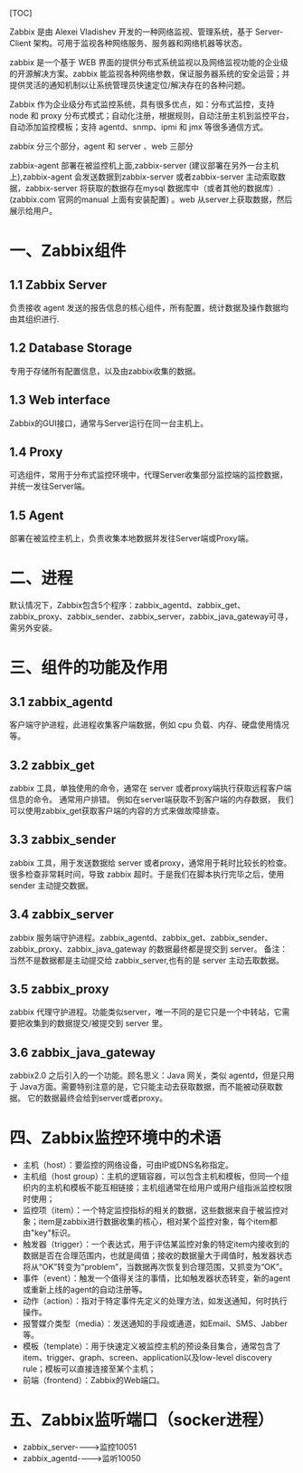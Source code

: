 [TOC]

Zabbix 是由 Alexei Vladishev 开发的一种网络监视、管理系统，基于 Server-Client 架构。可用于监视各种网络服务、服务器和网络机器等状态。

zabbix 是一个基于 WEB 界面的提供分布式系统监视以及网络监视功能的企业级的开源解决方案。zabbix 能监视各种网络参数，保证服务器系统的安全运营；并提供灵活的通知机制以让系统管理员快速定位/解决存在的各种问题。

Zabbix 作为企业级分布式监控系统，具有很多优点，如：分布式监控，支持 node 和 proxy 分布式模式；自动化注册，根据规则，自动注册主机到监控平台，自动添加监控模板；支持 agentd、snmp、ipmi 和 jmx 等很多通信方式。

zabbix 分三个部分，agent 和 server 、web 三部分

zabbix-agent 部署在被监控机上面,zabbix-server (建议部署在另外一台主机上),zabbix-agent 会发送数据到zabbix-server 或者zabbix-server 主动索取数据，zabbix-server 将获取的数据存在mysql 数据库中（或者其他的数据库）. (zabbix.com 官网的manual 上面有安装配置) 。web 从server上获取数据，然后展示给用户。


# 一、Zabbix组件
## 1.1 Zabbix Server
负责接收 agent 发送的报告信息的核心组件，所有配置，统计数据及操作数据均由其组织进行.

## 1.2 Database Storage
专用于存储所有配置信息，以及由zabbix收集的数据。

## 1.3 Web interface
Zabbix的GUI接口，通常与Server运行在同一台主机上。

## 1.4 Proxy
可选组件，常用于分布式监控环境中，代理Server收集部分监控端的监控数据，并统一发往Server端。

## 1.5 Agent
部署在被监控主机上，负责收集本地数据并发往Server端或Proxy端。

# 二、进程
默认情况下，Zabbix包含5个程序：zabbix_agentd、zabbix_get、zabbix_proxy、zabbix_sender、zabbix_server，zabbix_java_gateway可寻，需另外安装。

# 三、组件的功能及作用
## 3.1 zabbix_agentd
客户端守护进程，此进程收集客户端数据，例如 cpu 负载、内存、硬盘使用情况等。

## 3.2 zabbix_get
zabbix 工具，单独使用的命令，通常在 server 或者proxy端执行获取远程客户端信息的命令。 通常用户排错。 例如在server端获取不到客户端的内存数据， 我们可以使用zabbix_get获取客户端的内容的方式来做故障排查。

## 3.3 zabbix_sender
zabbix 工具，用于发送数据给 server 或者proxy，通常用于耗时比较长的检查。很多检查非常耗时间，导致 zabbix 超时。于是我们在脚本执行完毕之后，使用 sender 主动提交数据。

## 3.4 zabbix_server
zabbix 服务端守护进程。zabbix_agentd、zabbix_get、zabbix_sender、zabbix_proxy、zabbix_java_gateway 的数据最终都是提交到 server。
备注：当然不是数据都是主动提交给 zabbix_server,也有的是 server 主动去取数据。

## 3.5 zabbix_proxy
zabbix 代理守护进程。功能类似server，唯一不同的是它只是一个中转站，它需要把收集到的数据提交/被提交到 server 里。

## 3.6 zabbix_java_gateway
zabbix2.0 之后引入的一个功能。顾名思义：Java 网关，类似 agentd，但是只用于 Java方面。需要特别注意的是，它只能主动去获取数据，而不能被动获取数据。 它的数据最终会给到server或者proxy。

# 四、Zabbix监控环境中的术语
 - 主机（host）：要监控的网络设备，可由IP或DNS名称指定。
 - 主机组（host group）：主机的逻辑容器，可以包含主机和模板，但同一个组织内的主机和模板不能互相链接；主机组通常在给用户或用户组指派监控权限时使用；
 - 监控项（item）：一个特定监控指标的相关的数据，这些数据来自于被监控对象；item是zabbix进行数据收集的核心，相对某个监控对象，每个item都由"key"标识。
 - 触发器（trigger）：一个表达式，用于评估某监控对象的特定item内接收到的数据是否在合理范围内，也就是阈值；接收的数据量大于阈值时，触发器状态将从“OK”转变为“problem”，当数据再次恢复到合理范围，又抓变为“OK”。
 - 事件（event）：触发一个值得关注的事情，比如触发器状态转变，新的agent或重新上线的agent的自动注册等。
 - 动作（action）：指对于特定事件先定义的处理方法，如发送通知，何时执行操作。
 - 报警媒介类型（media）：发送通知的手段或通道，如Email、SMS、Jabber等。
 - 模板（template）：用于快速定义被监控主机的预设条目集合，通常包含了item、trigger、graph、screen、application以及low-level discovery rule；模板可以直接连接至某个主机；
 - 前端（frontend）：Zabbix的Web端口。

# 五、Zabbix监听端口（socker进程）
 - zabbix_server---->监控10051
 - zabbix_agentd---->监听10050
